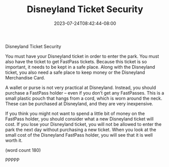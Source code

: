 ﻿---
title: "Disneyland Ticket Security"
date: 2023-07-24T08:42:44-08:00
description: "Disneyland Tips for Web Success"
featured_image: "/images/Disneyland.jpg"
tags: ["Disneyland"]
---

Disneyland Ticket Security

You must have your Disneyland ticket in order to 
enter the park. You must also have the ticket to get 
FastPass tickets. Because this ticket is so 
important, it needs to be kept in a safe place. Along 
with the Disneyland ticket, you also need a safe 
place to keep money or the Disneyland Merchandise 
Card. 

A wallet or purse is not very practical at Disneyland. 
Instead, you should purchase a FastPass holder – 
even if you don’t get any FastPasses. This is a small 
plastic pouch that hangs from a cord, which is worn 
around the neck. These can be purchased at 
Disneyland, and they are very inexpensive. 

If you think you might not want to spend a little bit of 
money on the FastPass holder, you should consider 
what a new Disneyland ticket will cost. If you lose 
your Disneyland ticket, you will not be allowed to 
enter the park the next day without purchasing a new 
ticket. When you look at the small cost of the 
Disneyland FastPass holder, you will see that it is
well worth it.

(word count 180)

PPPPP

